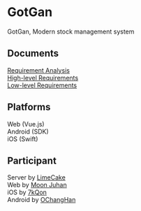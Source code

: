 # GotGan

GotGan, Modern stock management system

## Documents

[Requirement Analysis](https://github.com/LIMECAKE/GotGan/blob/master/요구사항분석서.pptx)  
[High-level Requirements](https://github.com/LIMECAKE/GotGan/blob/master/상위설계서.pptx)  
[Low-level Requirements](https://github.com/LIMECAKE/GotGan/blob/master/상세설계서.pptx)  

## Platforms

Web (Vue.js)  
Android (SDK)  
iOS (Swift)  

## Participant
Server by [LimeCake](https://github.com/LIMECAKE)  
Web by [Moon Juhan](https://github.com/MoonJuhan)  
iOS by [7kQon](https://github.com/7kQon)  
Android by [OChangHan](https://github.com/OChangHan)  